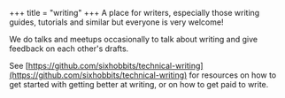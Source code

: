 +++
title = "writing"
+++
A place for writers, especially those writing guides, tutorials and similar but everyone is very welcome!

We do talks and meetups occasionally to talk about writing and give feedback on each other's drafts.

See [https://github.com/sixhobbits/technical-writing](https://github.com/sixhobbits/technical-writing) for resources on how to get started with getting better at writing, or on how to get paid to write.